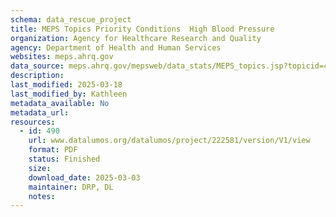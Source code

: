 ```yaml
---
schema: data_rescue_project 
title: MEPS Topics Priority Conditions  High Blood Pressure
organization: Agency for Healthcare Research and Quality
agency: Department of Health and Human Services
websites: meps.ahrq.gov
data_source: meps.ahrq.gov/mepsweb/data_stats/MEPS_topics.jsp?topicid=4Z3
description: 
last_modified: 2025-03-18
last_modified_by: Kathleen
metadata_available: No
metadata_url: 
resources:
  - id: 490
    url: www.datalumos.org/datalumos/project/222581/version/V1/view
    format: PDF
    status: Finished
    size: 
    download_date: 2025-03-03
    maintainer: DRP, DL
    notes: 
---
```

